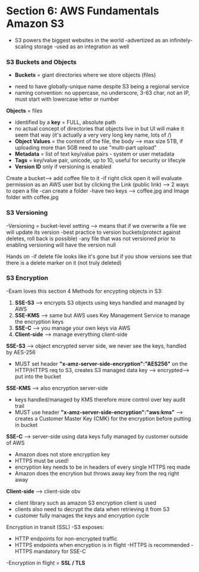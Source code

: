 # Section 6: AWS Fundamentals Amazon S3
- S3 powers the biggest websites in the world
-advertized as an infinitely-scaling storage
-used as an integration as well

### S3 Buckets and Objects 
- **Buckets** = giant directories where we store objects (files)
* need to have globally-unique name despite S3 being a regional service 
* naming convention: no uppercase, no underscore, 3-63 char, not an IP, must start with lowercase letter or number 

**Objects** = files 
* identified by a **key** = FULL, absolute path
* no actual concept of directories that objects live in but UI will make it seem that way (it's actually a very very long key name, lots of /)
* **Object Values** = the content of the file, the body --> max size 5TB, if uploading more than 5GB need to use "multi-part upload" 
* **Metadata** = list of text key/value pairs - system or user metadata
* **Tags** = key/value pair, unicode, up to 10, useful for security or lifecyle
* **Version ID** only if versioning is enabled

Create a bucket--> add coffee file to it
-if right click open it will evaluate permission as an AWS user but by clicking the Link (public link) --> 2 ways to open a file
-can create a folder
-have two keys --> coffee.jpg and Image folder with coffee.jpg

### S3 Versioning 
-Versioning = bucket-level setting --> means that if we overwrite a file we will update its version 
-best practice to version buckets(protect against deletes, roll back is possible)
-any file that was not versioned prior to enabling versioning will have the version null

Hands on
-if delete file looks like it's gone but if you show versions see that there is a delete marker on it (not truly deleted)

### S3 Encryption 
-Exam loves this section 
4 Methods for encypting objects in S3: 
1. **SSE-S3** --> encrypts S3 objects using keys handled and managed by AWS
1. **SSE-KMS** --> same but AWS uses Key Management Service to manage the encryption keys 
1. **SSE-C** --> you manage your own keys via AWS
1. **Client-side** --> manage everything client-side

**SSE-S3** --> object encrypted server side, we never see the keys, handled by AES-256
* MUST set header **"x-amz-server-side-encryption":"AES256"** on the HTTP/HTTPS req to S3, creates S3 managed data key --> encrypted--> put into the bucket

**SSE-KMS** --> also encryption server-side 
* keys handled/managed by KMS therefore more control over key audit trail
* MUST use header **"x-amz-server-side-encryption":"aws:kms"** --> creates a Customer Master Key (CMK) for the encryption before putting in bucket

**SSE-C** --> server-side using data keys fully managed by customer outside of AWS
* Amazon does not store encryption key 
* HTTPS must be used!
* encryption key needs to be in headers of every single HTTPS req made
* Amazon does the encrytion but throws away key from the req right away 

**Client-side** --> client-side obv 
* client library such as amazon S3 encryption client is used 
* clients also need to decrypt the data when retrieving it from S3 
* customer fully manages the keys and encryption cycle 

Encryption in transit (SSL)
-S3 exposes: 
* HTTP endpoints for non-encrypted traffic
* HTTPS endpoints when encryption is in flight 
-HTTPS is recommended
-HTTPS mandatory for SSE-C

-Encryption in flight = **SSL / TLS**